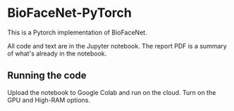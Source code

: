 # BioFaceNet-PyTorch

This is a Pytorch implementation of BioFaceNet.

All code and text are in the Jupyter notebook. The report PDF is a summary of what's already in the notebook.

## Running the code

Upload the notebook to Google Colab and run on the cloud. Turn on the GPU and High-RAM options.
